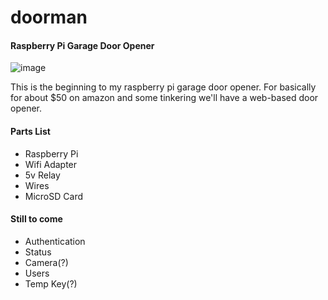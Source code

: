 # doorman
#### Raspberry Pi Garage Door Opener

![image](https://cloud.githubusercontent.com/assets/51578/7694499/4391aad8-fdaf-11e4-87b8-ef1b6f4bc295.png)

This is the beginning to my raspberry pi garage door opener. For basically for about $50 on amazon and some tinkering we'll have a web-based door opener.

#### Parts List
- Raspberry Pi
- Wifi Adapter
- 5v Relay
- Wires
- MicroSD Card

#### Still to come
- Authentication
- Status
- Camera(?)
- Users
- Temp Key(?)
